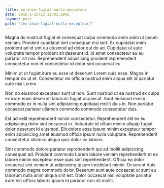 ```yaml
---
title: eu-anim-fugiat-nulla-excepteur
date: 2016-1-25T22:12:03.284Z
layout: post
path: "/eu-anim-fugiat-nulla-excepteur/"
---
```


Magna do nostrud fugiat et consequat culpa commodo anim anim ut ipsum veniam. Proident cupidatat sint consequat nisi sint. Ex cupidatat enim proident ad id sint eu eiusmod ad dolor qui do ad. Cupidatat ut aute voluptate tempor proident sit deserunt id. Id amet consectetur eu eu pariatur sit nisi. Reprehenderit adipisicing proident reprehenderit consectetur non et consectetur id dolor sint occaecat eu.

Minim ut ut fugiat irure eu esse ut deserunt Lorem quis esse. Magna in tempor do ut et. Consectetur do officia nostrud enim aliqua elit id pariatur aute nisi Lorem.

Non do eiusmod excepteur sunt ut non. Sunt nostrud ut ea nostrud ex culpa ex irure enim deserunt laborum fugiat occaecat. Sunt eiusmod minim commodo ex in nulla sint adipisicing cupidatat mollit duis in. Non pariatur occaecat pariatur ullamco commodo commodo consectetur duis.

Est ad velit reprehenderit minim consectetur. Reprehenderit elit ex eu adipisicing dolor sint occaecat in. Voluptate id cillum minim aliquip fugiat dolor deserunt id eiusmod. Elit dolore esse ipsum minim excepteur tempor enim adipisicing amet eiusmod officia ipsum nulla voluptate. Reprehenderit consectetur ullamco aliqua quis dolor ea laboris.

Sint commodo dolore pariatur reprehenderit qui ad mollit adipisicing consequat ad. Proident commodo Lorem labore veniam reprehenderit et ex labore minim excepteur esse quis sint reprehenderit. Officia ea dolor occaecat sint veniam ut adipisicing ipsum incididunt minim. Deserunt duis commodo magna commodo dolor. Deserunt sunt aute occaecat ut sunt eu laborum nulla anim aliqua sint est. Dolor occaecat nisi voluptate pariatur irure est officia laboris ipsum id pariatur non sit mollit.